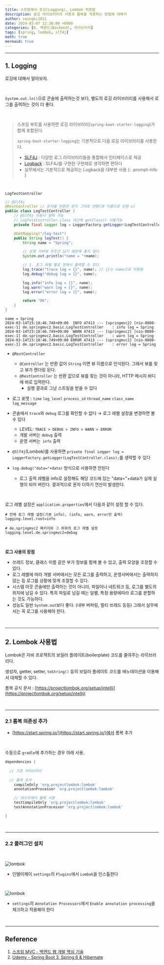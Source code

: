 ```yaml
---
title: 스프링에서 로깅(Logging), Lombok 적용법
description: 로깅 라이브러리의 사용과 롬복을 적용하는 방법에 대해서
author: seungki1011
date: 2024-03-07 12:30:00 +0900
categories: [6. 백엔드(Backend), 라이브러리]
tags: [spring, lombok, slf4j]
math: true
mermaid: true
---
```


---

## 1. Logging

로깅에 대해서 알아보자.

<br>

`System.out.ln()`으로 콘솔에 출력하는것 보다, 별도의 로깅 라이브러리를 사용해서 로그를 출력하는 것이 더 좋다.

<br>

> 스프링 부트를 사용하면 로깅 라이브러리(`spring-boot-starter-logging`)가 함께 포함된다.
>
> `spring-boot-starter-logging`는 기본적으로 다음 로길 라이브러리를 사용한다.
>
> * [SLF4J](http://www.slf4j.org) : 다양한 로그 라이브러리들을 통합해서 인터페이스로 제공
> * [Logback](http://logback.qos.ch) : SLF4J를 구현한 구현체로 생각하면 편하다
> * 실무에서는 기본적으로 제공하는 Logback을 대부분 사용
{: .prompt-info }


<br>

`LogTestController`

```java
// @Slf4j
@RestController // 문자를 반환은 문자 그대로 반환(뷰 이름으로 반환 x)
public class LogTestController {
    // @Slf4j 사용시 생략 가능
    // LogTestController.class 대신에 getClass() 사용가능
    private final Logger log = LoggerFactory.getLogger(LogTestController.class);

    @GetMapping("/log-test")
    public String logTest() {
        String name = "Spring";

        // 운영 서버에 무조건 남기 때문에 좋지 않다
        System.out.println("name = "+name);

        // 1. 로그 레벨 별로 정해서 출력할 수 있다
        log.trace("trace log = {}", name); // {}는 name으로 치환됨
        log.debug("debug log = {}", name);

        log.info("info log = {}", name);
        log.warn("warn log = {}", name);
        log.error("error log = {}", name);

        return "OK";
    }
}
```

```
name = Spring
2024-03-14T23:18:46.748+09:00  INFO 47413 --- [springmvc2] [nio-8080-exec-1] de.springmvc2.basic.LogTestController    : info log = Spring
2024-03-14T23:18:46.749+09:00  WARN 47413 --- [springmvc2] [nio-8080-exec-1] de.springmvc2.basic.LogTestController    : warn log = Spring
2024-03-14T23:18:46.749+09:00 ERROR 47413 --- [springmvc2] [nio-8080-exec-1] de.springmvc2.basic.LogTestController    : error log = Spring
```

* `@RestController`
  * `@Controller` 는 반환 값이 `String` 이면 뷰 이름으로 인식된다. 그래서 뷰를 찾고 뷰가 랜더링 된다.
  * `@RestController` 는 반환 값으로 뷰를 찾는 것이 아니라, HTTP 메시지 바디에 바로 입력한다.
    * 실행 결과로 그냥 스트링을 받을 수 있다



* 로그 포맷 : `time` `log_level` `process_id` `thread_name` `class_name` `log_message`



* 콘솔에서 `trace`와 `debug` 로그를 확인할 수 없다 → 로그 레벨 설정을 변경하면 볼 수 있다
  * LEVEL: `TRACE > DEBUG > INFO > WARN > ERROR`
  * 개발 서버는 `debug` 출력
  * 운영 서버는` info` 출력



* `@Slf4j`(Lombok)를 사용하면 `private final Logger log = LoggerFactory.getLogger(LogTestController.class);`를 생략할 수 있다



* `log.debug("data="+data)` 방식으로 사용하면 안된다
  * 로그 출력 레벨을 info로 설정해도 해당 코드에 있는 "data="+data가 실제 실행이 되어 버린다. 결과적으로 문자 더하기 연산이 발생한다.

<br>

로그 레벨 설정은 `application.properties`에서 다음과 같이 설정 할 수 있다.

```properties
# 전체 로그 레벨 설정(기본 info), (info, warn, error만 출력)
logging.level.root=info
  
# de.springmvc2 패키지와 그 하위의 로그 레벨 설정
logging.level.de.springmvc2=debug
```

<br>

**로그 사용의 장점**

* 쓰레드 정보, 클래스 이름 같은 부가 정보를 함께 볼 수 있고, 출력 모양을 조정할 수 있다.
* 로그 레벨에 따라 개발 서버에서는 모든 로그를 출력하고, 운영서버에서는 출력하지 않는 등 로그를 상황에 맞게 조절할 수 있다.
* 시스템 아웃 콘솔에만 출력하는 것이 아니라, 파일이나 네트워크 등, 로그를 별도의 위치에 남길 수 있다. 특히 파일로 남길 때는 일별, 특정 용량에따라 로그를 분할하는 것도 가능하다.
* 성능도 일반 `System.out`보다 좋다. (내부 버퍼링, 멀티 쓰레드 등등) 그래서 실무에서는 꼭 로그를 사용해야 한다.

<br>

---

## 2. Lombok 사용법

Lombok은 자바 프로젝트의 보일러 플레이트(boilerplate) 코드를 줄여주는 라이브러리다. 

생성자, getter, setter, ```toString()``` 등의 보일러 플레이트 코드를 애노테이션을 이용해서 대체할 수 있다.

롬복 공식 문서 :  [https://projectlombok.org/setup/intellij](https://projectlombok.org/setup/intellij)

<br>

---

### 2.1 롬복 의존성 추가

* [https://start.spring.io/](https://start.spring.io/)에서 롬복 추가

<br>

수동으로 `gradle`에 추가하는 경우 아래 사용.

```groovy
dependencies {
  
  // 기존 라이브러리
  
  // 롬복 추가
	compileOnly 'org.projectlombok:lombok'
	annotationProcessor 'org.projectlombok:lombok'

	// 테스트에서 롬복 사용
	testCompileOnly 'org.projectlombok:lombok'
	testAnnotationProcessor 'org.projectlombok:lombok'

}
```



<br>

---

### 2.2 플러그인 설치

<br>

![lombok](../post_images/2024-03-07-logging-lombok/lombok1.png)

* 인텔이제이 ```settings```의 ```Plugins```에서 ```Lombok```을 인스톨한다

<br>

![lombok](../post_images/2024-03-07-logging-lombok/lombok2.png)

* ```settings```의 `Annotation Processors`에서 `Enable annotation processing`을 체크하고 적용해야 한다

<br>

---

## Reference

1. [스프링 MVC - 백엔드 웹 개발 핵심 기술](https://www.inflearn.com/course/%EC%8A%A4%ED%94%84%EB%A7%81-mvc-1)
2. [Udemy - Spring Boot 3, Spring 6 & Hibernate](https://www.udemy.com/course/spring-hibernate-tutorial/?couponCode=ST8MT40924)

